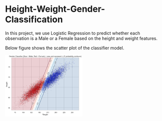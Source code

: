 # Height-Weight-Gender-Classification

In this project, we use Logistic Regression to predict whether each observation is a Male or a Female based on the height and weight features. 

Below figure shows the scatter plot of the classifier model. 

<img height=200 src="./images/logistic_regression_classifier.png"/>

